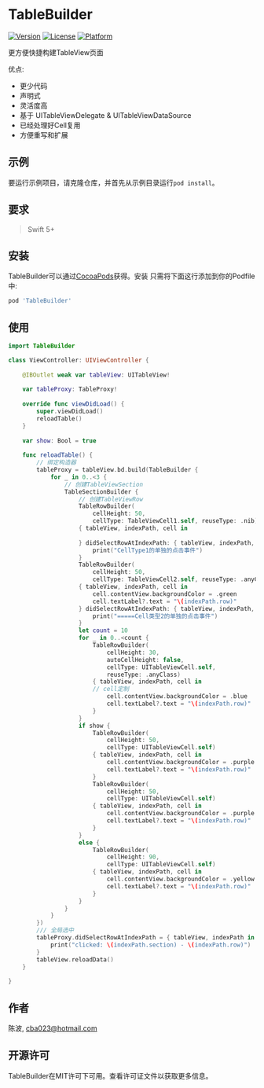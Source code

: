 # TableBuilder

[![Version](https://img.shields.io/cocoapods/v/TableBuilder.svg?style=flat)](https://cocoapods.org/pods/TableBuilder)
[![License](https://img.shields.io/cocoapods/l/TableBuilder.svg?style=flat)](https://cocoapods.org/pods/TableBuilder)
[![Platform](https://img.shields.io/cocoapods/p/TableBuilder.svg?style=flat)](https://cocoapods.org/pods/TableBuilder)

更方便快捷构建TableView页面

优点:

* 更少代码
* 声明式
* 灵活度高
* 基于 UITableViewDelegate & UITableViewDataSource
* 已经处理好Cell复用
* 方便重写和扩展

## 示例

要运行示例项目，请克隆仓库，并首先从示例目录运行`pod install`。

## 要求

> Swift 5+

## 安装

TableBuilder可以通过[CocoaPods](https://cocoapods.org)获得。安装
只需将下面这行添加到你的Podfile中:

```ruby
pod 'TableBuilder'
```

## 使用

```swift
import TableBuilder

class ViewController: UIViewController {
    
    @IBOutlet weak var tableView: UITableView!
    
    var tableProxy: TableProxy!
    
    override func viewDidLoad() {
        super.viewDidLoad()
        reloadTable()
    }
    
    var show: Bool = true
    
    func reloadTable() {
        // 绑定构造器
        tableProxy = tableView.bd.build(TableBuilder {
            for _ in 0..<3 {
                // 创建TableViewSection
                TableSectionBuilder {
                    // 创建TableViewRow
                    TableRowBuilder(
                        cellHeight: 50,
                        cellType: TableViewCell1.self, reuseType: .nib)
                    { tableView, indexPath, cell in
                        
                    } didSelectRowAtIndexPath: { tableView, indexPath, cell in
                        print("CellType1的单独的点击事件")
                    }
                    TableRowBuilder(
                        cellHeight: 50,
                        cellType: TableViewCell2.self, reuseType: .anyClass)
                    { tableView, indexPath, cell in
                        cell.contentView.backgroundColor = .green
                        cell.textLabel?.text = "\(indexPath.row)"
                    } didSelectRowAtIndexPath: { tableView, indexPath, cell in
                        print("=====Cell类型2的单独的点击事件")
                    }
                    let count = 10
                    for _ in 0..<count {
                        TableRowBuilder(
                            cellHeight: 30,
                            autoCellHeight: false,
                            cellType: UITableViewCell.self,
                            reuseType: .anyClass)
                        { tableView, indexPath, cell in
                        // cell定制
                            cell.contentView.backgroundColor = .blue
                            cell.textLabel?.text = "\(indexPath.row)"
                        }
                    }
                    if show {
                        TableRowBuilder(
                            cellHeight: 50,
                            cellType: UITableViewCell.self)
                        { tableView, indexPath, cell in
                            cell.contentView.backgroundColor = .purple
                            cell.textLabel?.text = "\(indexPath.row)"
                        }
                        TableRowBuilder(
                            cellHeight: 50,
                            cellType: UITableViewCell.self)
                        { tableView, indexPath, cell in
                            cell.contentView.backgroundColor = .purple
                            cell.textLabel?.text = "\(indexPath.row)"
                        }
                    }
                    else {
                        TableRowBuilder(
                            cellHeight: 90,
                            cellType: UITableViewCell.self)
                        { tableView, indexPath, cell in
                            cell.contentView.backgroundColor = .yellow
                            cell.textLabel?.text = "\(indexPath.row)"
                        }
                    }
                }
            }
        })
        /// 全局选中
        tableProxy.didSelectRowAtIndexPath = { tableView, indexPath in
            print("clicked: \(indexPath.section) - \(indexPath.row)")
        }
        tableView.reloadData()
    }
    
}


```


## 作者

陈波, cba023@hotmail.com

## 开源许可

TableBuilder在MIT许可下可用。查看许可证文件以获取更多信息。
